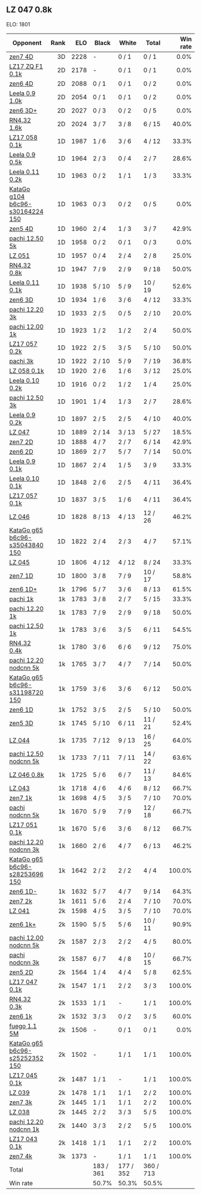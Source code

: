 ## LZ 047 0.8k ##

ELO: 1801

Opponent | Rank | ELO | Black | White | Total | Win rate
---------|-----:|----:|-------|-------|-------|-------:
[zen7 4D](zen7%204D.md) | 3D | 2228 | - | 0 / 1 | 0 / 1 | 0.0%
[LZ17 ZQ F1 0.1k](LZ17%20ZQ%20F1%200.1k.md) | 2D | 2178 | - | 0 / 1 | 0 / 1 | 0.0%
[zen6 4D](zen6%204D.md) | 2D | 2088 | 0 / 1 | 0 / 1 | 0 / 2 | 0.0%
[Leela 0.9 1.0k](Leela%200.9%201.0k.md) | 2D | 2054 | 0 / 1 | 0 / 1 | 0 / 2 | 0.0%
[zen6 3D+](zen6%203D+.md) | 2D | 2027 | 0 / 3 | 0 / 2 | 0 / 5 | 0.0%
[RN4.32 1.6k](RN4.32%201.6k.md) | 2D | 2024 | 3 / 7 | 3 / 8 | 6 / 15 | 40.0%
[LZ17 058 0.1k](LZ17%20058%200.1k.md) | 1D | 1987 | 1 / 6 | 3 / 6 | 4 / 12 | 33.3%
[Leela 0.9 0.5k](Leela%200.9%200.5k.md) | 1D | 1964 | 2 / 3 | 0 / 4 | 2 / 7 | 28.6%
[Leela 0.11 0.2k](Leela%200.11%200.2k.md) | 1D | 1963 | 0 / 2 | 1 / 1 | 1 / 3 | 33.3%
[KataGo g104 b6c96-s30164224 150](KataGo%20g104%20b6c96-s30164224%20150.md) | 1D | 1963 | 0 / 3 | 0 / 2 | 0 / 5 | 0.0%
[zen5 4D](zen5%204D.md) | 1D | 1960 | 2 / 4 | 1 / 3 | 3 / 7 | 42.9%
[pachi 12.50 5k](pachi%2012.50%205k.md) | 1D | 1958 | 0 / 2 | 0 / 1 | 0 / 3 | 0.0%
[LZ 051](LZ%20051.md) | 1D | 1957 | 0 / 4 | 2 / 4 | 2 / 8 | 25.0%
[RN4.32 0.8k](RN4.32%200.8k.md) | 1D | 1947 | 7 / 9 | 2 / 9 | 9 / 18 | 50.0%
[Leela 0.11 0.1k](Leela%200.11%200.1k.md) | 1D | 1938 | 5 / 10 | 5 / 9 | 10 / 19 | 52.6%
[zen6 3D](zen6%203D.md) | 1D | 1934 | 1 / 6 | 3 / 6 | 4 / 12 | 33.3%
[pachi 12.20 3k](pachi%2012.20%203k.md) | 1D | 1933 | 2 / 5 | 0 / 5 | 2 / 10 | 20.0%
[pachi 12.00 1k](pachi%2012.00%201k.md) | 1D | 1923 | 1 / 2 | 1 / 2 | 2 / 4 | 50.0%
[LZ17 057 0.2k](LZ17%20057%200.2k.md) | 1D | 1922 | 2 / 5 | 3 / 5 | 5 / 10 | 50.0%
[pachi 3k](pachi%203k.md) | 1D | 1922 | 2 / 10 | 5 / 9 | 7 / 19 | 36.8%
[LZ 058 0.1k](LZ%20058%200.1k.md) | 1D | 1920 | 2 / 6 | 1 / 6 | 3 / 12 | 25.0%
[Leela 0.10 0.2k](Leela%200.10%200.2k.md) | 1D | 1916 | 0 / 2 | 1 / 2 | 1 / 4 | 25.0%
[pachi 12.50 3k](pachi%2012.50%203k.md) | 1D | 1901 | 1 / 4 | 1 / 3 | 2 / 7 | 28.6%
[Leela 0.9 0.2k](Leela%200.9%200.2k.md) | 1D | 1897 | 2 / 5 | 2 / 5 | 4 / 10 | 40.0%
[LZ 047](LZ%20047.md) | 1D | 1889 | 2 / 14 | 3 / 13 | 5 / 27 | 18.5%
[zen7 2D](zen7%202D.md) | 1D | 1888 | 4 / 7 | 2 / 7 | 6 / 14 | 42.9%
[zen6 2D](zen6%202D.md) | 1D | 1869 | 2 / 7 | 5 / 7 | 7 / 14 | 50.0%
[Leela 0.9 0.1k](Leela%200.9%200.1k.md) | 1D | 1867 | 2 / 4 | 1 / 5 | 3 / 9 | 33.3%
[Leela 0.10 0.1k](Leela%200.10%200.1k.md) | 1D | 1848 | 2 / 6 | 2 / 5 | 4 / 11 | 36.4%
[LZ17 057 0.1k](LZ17%20057%200.1k.md) | 1D | 1837 | 3 / 5 | 1 / 6 | 4 / 11 | 36.4%
[LZ 046](LZ%20046.md) | 1D | 1828 | 8 / 13 | 4 / 13 | 12 / 26 | 46.2%
[KataGo g65 b6c96-s35043840 150](KataGo%20g65%20b6c96-s35043840%20150.md) | 1D | 1822 | 2 / 4 | 2 / 3 | 4 / 7 | 57.1%
[LZ 045](LZ%20045.md) | 1D | 1806 | 4 / 12 | 4 / 12 | 8 / 24 | 33.3%
[zen7 1D](zen7%201D.md) | 1D | 1800 | 3 / 8 | 7 / 9 | 10 / 17 | 58.8%
[zen6 1D+](zen6%201D+.md) | 1k | 1796 | 5 / 7 | 3 / 6 | 8 / 13 | 61.5%
[pachi 1k](pachi%201k.md) | 1k | 1783 | 3 / 8 | 2 / 7 | 5 / 15 | 33.3%
[pachi 12.20 1k](pachi%2012.20%201k.md) | 1k | 1783 | 7 / 9 | 2 / 9 | 9 / 18 | 50.0%
[pachi 12.50 1k](pachi%2012.50%201k.md) | 1k | 1783 | 3 / 6 | 3 / 5 | 6 / 11 | 54.5%
[RN4.32 0.4k](RN4.32%200.4k.md) | 1k | 1780 | 3 / 6 | 6 / 6 | 9 / 12 | 75.0%
[pachi 12.20 nodcnn 5k](pachi%2012.20%20nodcnn%205k.md) | 1k | 1765 | 3 / 7 | 4 / 7 | 7 / 14 | 50.0%
[KataGo g65 b6c96-s31198720 150](KataGo%20g65%20b6c96-s31198720%20150.md) | 1k | 1759 | 3 / 6 | 3 / 6 | 6 / 12 | 50.0%
[zen6 1D](zen6%201D.md) | 1k | 1752 | 3 / 5 | 2 / 5 | 5 / 10 | 50.0%
[zen5 3D](zen5%203D.md) | 1k | 1745 | 5 / 10 | 6 / 11 | 11 / 21 | 52.4%
[LZ 044](LZ%20044.md) | 1k | 1735 | 7 / 12 | 9 / 13 | 16 / 25 | 64.0%
[pachi 12.50 nodcnn 5k](pachi%2012.50%20nodcnn%205k.md) | 1k | 1733 | 7 / 11 | 7 / 11 | 14 / 22 | 63.6%
[LZ 046 0.8k](LZ%20046%200.8k.md) | 1k | 1725 | 5 / 6 | 6 / 7 | 11 / 13 | 84.6%
[LZ 043](LZ%20043.md) | 1k | 1718 | 4 / 6 | 4 / 6 | 8 / 12 | 66.7%
[zen7 1k](zen7%201k.md) | 1k | 1698 | 4 / 5 | 3 / 5 | 7 / 10 | 70.0%
[pachi nodcnn 5k](pachi%20nodcnn%205k.md) | 1k | 1670 | 5 / 9 | 7 / 9 | 12 / 18 | 66.7%
[LZ17 051 0.1k](LZ17%20051%200.1k.md) | 1k | 1670 | 5 / 6 | 3 / 6 | 8 / 12 | 66.7%
[pachi 12.20 nodcnn 3k](pachi%2012.20%20nodcnn%203k.md) | 1k | 1660 | 2 / 6 | 4 / 7 | 6 / 13 | 46.2%
[KataGo g65 b6c96-s28253696 150](KataGo%20g65%20b6c96-s28253696%20150.md) | 1k | 1642 | 2 / 2 | 2 / 2 | 4 / 4 | 100.0%
[zen6 1D-](zen6%201D-.md) | 1k | 1632 | 5 / 7 | 4 / 7 | 9 / 14 | 64.3%
[zen7 2k](zen7%202k.md) | 1k | 1611 | 5 / 6 | 2 / 4 | 7 / 10 | 70.0%
[LZ 041](LZ%20041.md) | 2k | 1598 | 4 / 5 | 3 / 5 | 7 / 10 | 70.0%
[zen6 1k+](zen6%201k+.md) | 2k | 1590 | 5 / 5 | 5 / 6 | 10 / 11 | 90.9%
[pachi 12.00 nodcnn 5k](pachi%2012.00%20nodcnn%205k.md) | 2k | 1587 | 2 / 3 | 2 / 2 | 4 / 5 | 80.0%
[pachi nodcnn 3k](pachi%20nodcnn%203k.md) | 2k | 1587 | 6 / 7 | 4 / 8 | 10 / 15 | 66.7%
[zen5 2D](zen5%202D.md) | 2k | 1564 | 1 / 4 | 4 / 4 | 5 / 8 | 62.5%
[LZ17 047 0.1k](LZ17%20047%200.1k.md) | 2k | 1547 | 1 / 1 | 2 / 2 | 3 / 3 | 100.0%
[RN4.32 0.3k](RN4.32%200.3k.md) | 2k | 1533 | 1 / 1 | - | 1 / 1 | 100.0%
[zen6 1k](zen6%201k.md) | 2k | 1532 | 3 / 3 | 0 / 2 | 3 / 5 | 60.0%
[fuego 1.1 5M](fuego%201.1%205M.md) | 2k | 1506 | - | 0 / 1 | 0 / 1 | 0.0%
[KataGo g65 b6c96-s25252352 150](KataGo%20g65%20b6c96-s25252352%20150.md) | 2k | 1502 | - | 1 / 1 | 1 / 1 | 100.0%
[LZ17 045 0.1k](LZ17%20045%200.1k.md) | 2k | 1487 | 1 / 1 | - | 1 / 1 | 100.0%
[LZ 039](LZ%20039.md) | 2k | 1478 | 1 / 1 | 1 / 1 | 2 / 2 | 100.0%
[zen7 3k](zen7%203k.md) | 2k | 1445 | 1 / 1 | 1 / 1 | 2 / 2 | 100.0%
[LZ 038](LZ%20038.md) | 2k | 1445 | 2 / 2 | 3 / 3 | 5 / 5 | 100.0%
[pachi 12.20 nodcnn 1k](pachi%2012.20%20nodcnn%201k.md) | 2k | 1440 | 3 / 3 | 2 / 2 | 5 / 5 | 100.0%
[LZ17 043 0.1k](LZ17%20043%200.1k.md) | 2k | 1418 | 1 / 1 | 1 / 1 | 2 / 2 | 100.0%
[zen7 4k](zen7%204k.md) | 3k | 1373 | - | 1 / 1 | 1 / 1 | 100.0%
Total | | | 183 / 361 | 177 / 352 | 360 / 713 | 
Win rate| | | 50.7% | 50.3% | 50.5% | 
